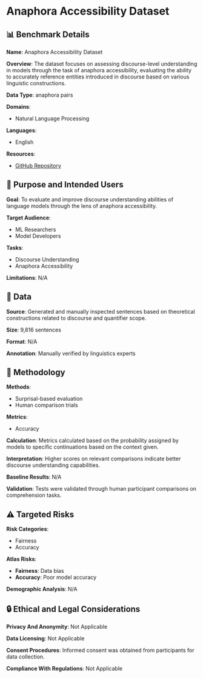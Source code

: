 # Anaphora Accessibility Dataset

## 📊 Benchmark Details

**Name**: Anaphora Accessibility Dataset

**Overview**: The dataset focuses on assessing discourse-level understanding in models through the task of anaphora accessibility, evaluating the ability to accurately reference entities introduced in discourse based on various linguistic constructions.

**Data Type**: anaphora pairs

**Domains**:
- Natural Language Processing

**Languages**:
- English

**Resources**:
- [GitHub Repository](https://github.com/XiaomengZhu/AnaphoraAccessibilityDataset)

## 🎯 Purpose and Intended Users

**Goal**: To evaluate and improve discourse understanding abilities of language models through the lens of anaphora accessibility.

**Target Audience**:
- ML Researchers
- Model Developers

**Tasks**:
- Discourse Understanding
- Anaphora Accessibility

**Limitations**: N/A

## 💾 Data

**Source**: Generated and manually inspected sentences based on theoretical constructions related to discourse and quantifier scope.

**Size**: 9,816 sentences

**Format**: N/A

**Annotation**: Manually verified by linguistics experts

## 🔬 Methodology

**Methods**:
- Surprisal-based evaluation
- Human comparison trials

**Metrics**:
- Accuracy

**Calculation**: Metrics calculated based on the probability assigned by models to specific continuations based on the context given.

**Interpretation**: Higher scores on relevant comparisons indicate better discourse understanding capabilities.

**Baseline Results**: N/A

**Validation**: Tests were validated through human participant comparisons on comprehension tasks.

## ⚠️ Targeted Risks

**Risk Categories**:
- Fairness
- Accuracy

**Atlas Risks**:
- **Fairness**: Data bias
- **Accuracy**: Poor model accuracy

**Demographic Analysis**: N/A

## 🔒 Ethical and Legal Considerations

**Privacy And Anonymity**: Not Applicable

**Data Licensing**: Not Applicable

**Consent Procedures**: Informed consent was obtained from participants for data collection.

**Compliance With Regulations**: Not Applicable
